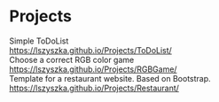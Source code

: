 # Projects
Simple ToDoList </br>
https://lszyszka.github.io/Projects/ToDoList/</br>
Choose a correct RGB color game</br>
https://lszyszka.github.io/Projects/RGBGame/ <br>
Template for a restaurant website. Based on Bootstrap. 
https://lszyszka.github.io/Projects/Restaurant/
